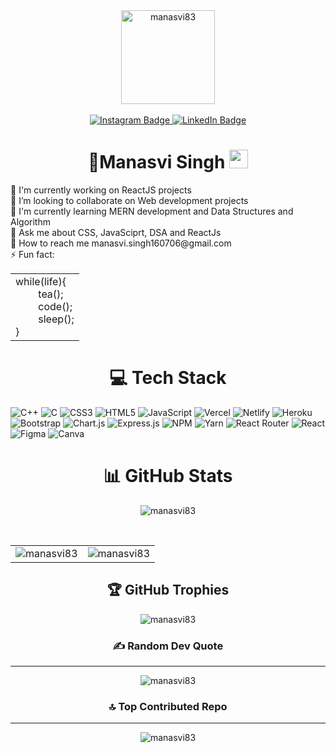 <div align="center" >
  <img src="https://github.com/manasvi83/manasvi83/assets/103330308/ed7c244b-2654-48ec-92ad-2e4b1d9341af" width="150" align="center" alt="manasvi83" >
</div>
<br>
<div id="badges" align="center">
  <a href="https://instagram.com/manasvi_98">
    <img src="https://img.shields.io/badge/Instagram-%23E4405F.svg?logo=Instagram&logoColor=white" alt="Instagram Badge"/>
  </a>
 
  <a href="https://linkedin.com/in/manasvi98">
    <img src="https://img.shields.io/badge/LinkedIn-%230077B5.svg?logo=linkedin&logoColor=white" alt="LinkedIn Badge"/>
  </a>
  <br>
  <img src="https://visitcount.itsvg.in/api?id=manasvi83&icon=7&color=0" alt=""/>
</div>

<h1 align="center">
  💫Manasvi Singh
  <img src="https://media.giphy.com/media/hvRJCLFzcasrR4ia7z/giphy.gif" alt="manasvi83" width="30px"/>
</h1>

<div>
       🔭 I'm currently working on ReactJS projects<br>🤝 I’m looking to collaborate on Web development projects<br>🌱 I'm currently learning MERN development and Data Structures and Algorithm<br>💬 Ask me about CSS, JavaSciprt, DSA and ReactJs<br>📧 How to reach me manasvi.singh160706@gmail.com<br>⚡ Fun fact: <br>   
  <table>
    <tr>
      <td>
        while(life){ <br> &emsp;&emsp; tea(); <br> &emsp;&emsp; code(); <br> &emsp;&emsp; sleep();<br> }<br> 
      </td>
    </tr>
  </table>
</div>



<h1 align="center">
  💻 Tech Stack
</h1>

![C++](https://img.shields.io/badge/c++-%2300599C.svg?style=for-the-badge&logo=c%2B%2B&logoColor=white) ![C](https://img.shields.io/badge/c-%2300599C.svg?style=for-the-badge&logo=c&logoColor=white) ![CSS3](https://img.shields.io/badge/css3-%231572B6.svg?style=for-the-badge&logo=css3&logoColor=white) ![HTML5](https://img.shields.io/badge/html5-%23E34F26.svg?style=for-the-badge&logo=html5&logoColor=white) ![JavaScript](https://img.shields.io/badge/javascript-%23323330.svg?style=for-the-badge&logo=javascript&logoColor=%23F7DF1E) ![Vercel](https://img.shields.io/badge/vercel-%23000000.svg?style=for-the-badge&logo=vercel&logoColor=white) ![Netlify](https://img.shields.io/badge/netlify-%23000000.svg?style=for-the-badge&logo=netlify&logoColor=#00C7B7) ![Heroku](https://img.shields.io/badge/heroku-%23430098.svg?style=for-the-badge&logo=heroku&logoColor=white) ![Bootstrap](https://img.shields.io/badge/bootstrap-%23563D7C.svg?style=for-the-badge&logo=bootstrap&logoColor=white) ![Chart.js](https://img.shields.io/badge/chart.js-F5788D.svg?style=for-the-badge&logo=chart.js&logoColor=white) ![Express.js](https://img.shields.io/badge/express.js-%23404d59.svg?style=for-the-badge&logo=express&logoColor=%2361DAFB) ![NPM](https://img.shields.io/badge/NPM-%23000000.svg?style=for-the-badge&logo=npm&logoColor=white) ![Yarn](https://img.shields.io/badge/yarn-%232C8EBB.svg?style=for-the-badge&logo=yarn&logoColor=white) ![React Router](https://img.shields.io/badge/React_Router-CA4245?style=for-the-badge&logo=react-router&logoColor=white) ![React](https://img.shields.io/badge/react-%2320232a.svg?style=for-the-badge&logo=react&logoColor=%2361DAFB) 	![Figma](https://img.shields.io/badge/figma-%23F24E1E.svg?style=for-the-badge&logo=figma&logoColor=white) ![Canva](https://img.shields.io/badge/Canva-%2300C4CC.svg?style=for-the-badge&logo=Canva&logoColor=white)

<h1 align="center">
  📊 GitHub Stats
</h1>

<!-- # : -->
<div align="center">
  <p>
    <img src="https://github-readme-streak-stats.herokuapp.com/?user=manasvi83&theme=radical&hide_border=false" alt="manasvi83" />
  </p>
 </div> 
<div align="center">
  <table>
  <tr>
    <td><img src="https://github-readme-stats.vercel.app/api?username=manasvi83&theme=radical&hide_border=false&include_all_commits=true&count_private=false" alt="manasvi83" /></td>
    <td><img align="center" src="https://github-readme-stats.vercel.app/api/top-langs/?username=manasvi83&theme=radical&hide_border=false&include_all_commits=true&count_private=false&layout=compact" alt="manasvi83" /></td>
  </tr>
</table>
 </div> 
 
<h2 align="center">
  🏆 GitHub Trophies
</h2>

<!-- ## 🏆 GitHub Trophies -->
<div align="center">
  <p>
    <img src="https://github-profile-trophy.vercel.app/?username=manasvi83&theme=radical&no-frame=true&no-bg=false&margin-w=4" alt="manasvi83" />
  </p>
 </div> 


<h3 align="center">
  ✍️ Random Dev Quote
</h3>
<hr>
<div align="center">
  <p>
    <img src="https://quotes-github-readme.vercel.app/api?type=vetical&theme=merko" alt="manasvi83" />
  </p>
 </div> 


<h3 align="center">
  🔝 Top Contributed Repo
</h3>
<hr>
<div align="center">
  <p>
    <img src="https://github-contributor-stats.vercel.app/api?username=manasvi83&limit=5&theme=discord&combine_all_yearly_contributions=true" alt="manasvi83" />
  </p>
 </div> 
<!-- ![]() -->

<!-- --- -->
<!-- [![](https://visitcount.itsvg.in/api?id=manasvi83&icon=7&color=0)](https://visitcount.itsvg.in) -->

<!-- Proudly created with GPRM ( https://gprm.itsvg.in ) -->
